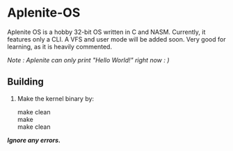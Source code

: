 Aplenite-OS
===========

Aplenite OS is a hobby 32-bit OS written in C and NASM. Currently, it features only a CLI. A VFS and user mode will be added soon.
Very good for learning, as it is heavily commented.

*Note : Aplenite can only print "Hello World!" right now : )*

Building
-----------

1. Make the kernel binary by:                                                                                                                                   

	make clean                                                                                                                                                                                          
	make                                                                                                                                                                      
	make clean
                                                                                                                                                                                      

***Ignore any errors.***